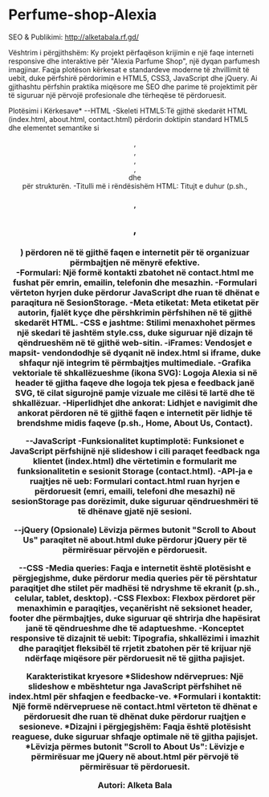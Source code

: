 # Perfume-shop-Alexia
SEO & Publikimi: http://alketabala.rf.gd/

Vështrim i përgjithshëm:
Ky projekt përfaqëson krijimin e një faqe interneti responsive dhe interaktive për "Alexia Parfume Shop", një dyqan parfumesh imagjinar. 
Faqja plotëson kërkesat e standardeve moderne të zhvillimit të uebit, duke përfshirë përdorimin e HTML5, CSS3, JavaScript dhe jQuery. 
Ai gjithashtu përfshin praktika miqësore me SEO dhe parime të projektimit për të siguruar një përvojë profesionale dhe tërheqëse të përdoruesit.

Plotësimi i Kërkesave*
--HTML
-Skeleti HTML5:Të gjithë skedarët HTML (index.html, about.html, contact.html) përdorin doktipin standard HTML5 dhe elementet semantike si <header>, <main>, <footer>, <nav>, <section> dhe <article> për strukturën.
-Titulli më i rëndësishëm HTML: Titujt e duhur (p.sh., <h1>, <h2>, <h3>) përdoren në të gjithë faqen e internetit për të organizuar përmbajtjen në mënyrë efektive.                                                  
-Formulari: Një formë kontakti zbatohet në contact.html me fushat për emrin, emailin, telefonin dhe mesazhin.
-Formulari vërteton hyrjen duke përdorur JavaScript dhe ruan të dhënat e paraqitura në SesionStorage.
-Meta etiketat: Meta etiketat për autorin, fjalët kyçe dhe përshkrimin përfshihen në të gjithë skedarët HTML.
-CSS e jashtme: Stilimi menaxhohet përmes një skedari të jashtëm style.css, duke siguruar një dizajn të qëndrueshëm në të gjithë web-sitin.
-iFrames: Vendosjet e mapsit- vendondodhje së dyqanit në index.html si iframe, duke shfaqur një integrim të përmbajtjes multimediale.
-Grafika vektoriale të shkallëzueshme (ikona SVG): Logoja Alexia si në header të gjitha faqeve dhe logoja tek pjesa e feedback janë SVG, të cilat sigurojnë pamje vizuale me cilësi të lartë dhe të shkallëzuar.
-Hiperlidhjet dhe ankorat: Lidhjet e navigimit dhe ankorat përdoren në të gjithë faqen e internetit për lidhje të brendshme midis faqeve (p.sh., Home, About Us, Contact).

--JavaScript
-Funksionalitet kuptimplotë: Funksionet e JavaScript përfshijnë një slideshow i cili paraqet feedback nga klientet (index.html) dhe vërtetimin e formularit me funksionalitetin e sesionit Storage (contact.html).
-API-ja e ruajtjes në ueb: Formulari contact.html ruan hyrjen e përdoruesit (emri, emaili, telefoni dhe mesazhi) në sesionStorage pas dorëzimit, duke siguruar qëndrueshmëri të të dhënave gjatë një sesioni.

--jQuery (Opsionale)
Lëvizja përmes butonit "Scroll to About Us" paraqitet në about.html duke përdorur jQuery për të përmirësuar përvojën e përdoruesit.

--CSS
-Media queries: Faqja e internetit është plotësisht e përgjegjshme, duke përdorur media queries për të përshtatur paraqitjet dhe stilet për madhësi të ndryshme të ekranit (p.sh., celular, tablet, desktop).
-CSS Flexbox: Flexbox përdoret për menaxhimin e paraqitjes, veçanërisht në seksionet header, footer dhe përmbajtjes, duke siguruar që shtrirja dhe hapësirat janë të qëndrueshme dhe të adaptueshme.
-Konceptet responsive të dizajnit të uebit: Tipografia, shkallëzimi i imazhit dhe paraqitjet fleksibël të rrjetit zbatohen për të krijuar një ndërfaqe miqësore për përdoruesit në të gjitha pajisjet.

Karakteristikat kryesore
*Slideshow ndërveprues: Një slideshow e mbështetur nga JavaScript përfshihet në index.html për shfaqjen e feedbacke-ve.
*Formulari i kontaktit: Një formë ndërvepruese në contact.html vërteton të dhënat e përdoruesit dhe ruan të dhënat duke përdorur ruajtjen e sesioneve.
*Dizajni i përgjegjshëm: Faqja është plotësisht reaguese, duke siguruar shfaqje optimale në të gjitha pajisjet.
*Lëvizja përmes butonit "Scroll to About Us": Lëvizje e përmirësuar me jQuery në about.html për përvojë të përmirësuar të përdoruesit.

Autori: Alketa Bala
